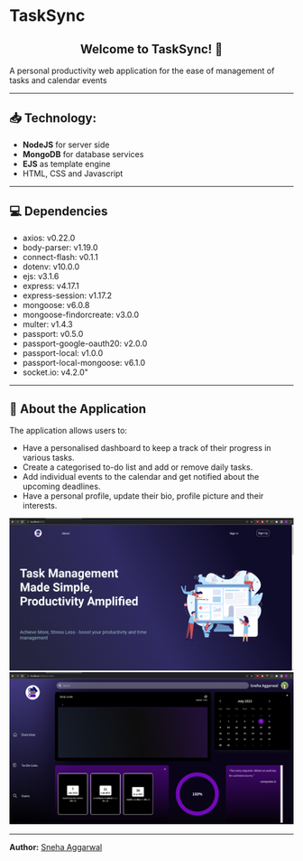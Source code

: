 # TaskSync

<h2 align="center">Welcome to TaskSync! 💜</h2>

A personal productivity web application for the ease of management of tasks and calendar events 
<hr>

## 📥 Technology:

<ul>
    <li><b>NodeJS</b> for server side</li>
    <li><b>MongoDB</b> for database services</li>
    <li><b>EJS</b> as template engine</li>
    <li>HTML, CSS and Javascript</li>
</ul>

<hr>

## 💻 Dependencies

<ul>
    <li>axios: v0.22.0</li>
    <li>body-parser: v1.19.0</li>
    <li>connect-flash: v0.1.1</li>
    <li>dotenv: v10.0.0</li>
    <li>ejs: v3.1.6</li>
    <li>express: v4.17.1</li>
    <li>express-session: v1.17.2</li>
    <li>mongoose: v6.0.8</li>
    <li>mongoose-findorcreate: v3.0.0</li>
    <li>multer: v1.4.3</li>
    <li>passport: v0.5.0</li>
    <li>passport-google-oauth20: v2.0.0</li>
    <li>passport-local: v1.0.0</li>
    <li>passport-local-mongoose: v6.1.0</li>
    <li>socket.io: v4.2.0"</li>
</ul>

<hr>

## 📕 About the Application

The application allows users to:
<ul>
    <li>Have a personalised dashboard to keep a track of their progress in various tasks.</li>
    <li>Create a categorised to-do list and add or remove daily tasks.</li>
    <li>Add individual events to the calendar and get notified about the upcoming deadlines.</li>
    <li>Have a personal profile, update their bio, profile picture and their interests.</li>
    
</ul>

<img src = "/ss/Homepage.png">
<img src = "/ss/Dashboard.png">

<hr>

**Author:** [Sneha Aggarwal](https://github.com/codebraker7)